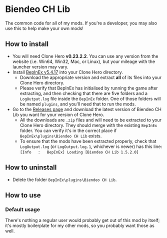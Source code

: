 # Biendeo CH Lib
The common code for all of my mods. If you're a developer, you may also use this to help make your own mods!

## How to install
- You will need Clone Hero **v0.23.2.2**. You can use any version from the website (i.e. Win64, Win32, Mac, or Linux), but your mileage with the launcher version may vary.
- Install [BepInEx v5.4.17](https://github.com/BepInEx/BepInEx/releases/tag/v5.4.17) into your Clone Hero directory.
  - Download the appropriate version and extract **all** of its files into your Clone Hero directory.
  - Please verify that BepInEx has initialised by running the game after extracting, and then checking that there are five folders and a `LogOutput.log` file inside the `BepInEx` folder. One of those folders will be named `plugins`, and you'll need that to run the mods.
- Go to the [Releases page](https://github.com/Biendeo/My-Clone-Hero-Tweaks/releases) and download the latest version of Biendeo CH Lib you want for your version of Clone Hero.
    - All the downloads are `.zip` files and will need to be extracted to your Clone Hero directory. They should merge with the existing `BepInEx` folder. You can verify it's in the correct place if `BepInEx\plugins\Biendeo CH Lib` exists.
    - To ensure that the mods have been extracted properly, check that `LogOutput.log` (or `LogOutput.log.1`, whichever is newer) has this line: `[Info   :   BepInEx] Loading [Biendeo CH Lib 1.5.2.0]`

## How to uninstall
- Delete the folder `BepInEx\plugins\Biendeo CH Lib`.

## How to use
### Default usage
There's nothing a regular user would probably get out of this mod by itself; it's mostly boilerplate for my other mods, so you probably want those as well.